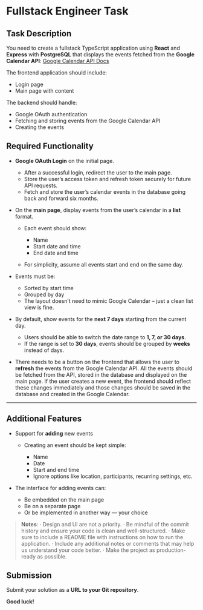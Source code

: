 # Fullstack Engineer Task

## Task Description

You need to create a fullstack TypeScript application using **React** and **Express** with **PostgreSQL** that displays the events fetched from the **Google Calendar API**: [Google Calendar API Docs](https://developers.google.com/calendar/v3/reference/)

The frontend application should include:

- Login page
- Main page with content

The backend should handle:

- Google OAuth authentication
- Fetching and storing events from the Google Calendar API
- Creating the events

## Required Functionality

- **Google OAuth Login** on the initial page.

  - After a successful login, redirect the user to the main page.
  - Store the user’s access token and refresh token securely for future API requests.
  - Fetch and store the user’s calendar events in the database going back and forward six months.

- On the **main page**, display events from the user’s calendar in a **list** format.

  - Each event should show:

    - Name
    - Start date and time
    - End date and time

  - For simplicity, assume all events start and end on the same day.

- Events must be:

  - Sorted by start time
  - Grouped by day
  - The layout doesn’t need to mimic Google Calendar – just a clean list view is fine.

- By default, show events for the **next 7 days** starting from the current day.

  - Users should be able to switch the date range to **1, 7, or 30 days**.
  - If the range is set to **30 days**, events should be grouped by **weeks** instead of days.

- There needs to be a button on the frontend that allows the user to **refresh** the events from the Google Calendar API. All the events should be fetched from the API, stored in the database and displayed on the main page. If the user creates a new event, the frontend should reflect these changes immediately and those changes should be saved in the database and created in the Google Calendar.

---

## Additional Features

- Support for **adding** new events

  - Creating an event should be kept simple:

    - Name
    - Date
    - Start and end time
    - Ignore options like location, participants, recurring settings, etc.

- The interface for adding events can:

  - Be embedded on the main page
  - Be on a separate page
  - Or be implemented in another way — your choice

> **Notes**:
> · Design and UI are not a priority.
> · Be mindful of the commit history and ensure your code is clean and well-structured.
> · Make sure to include a README file with instructions on how to run the application.
> · Include any additional notes or comments that may help us understand your code better.
> · Make the project as production-ready as possible.

## Submission

Submit your solution as a **URL to your Git repository**.

**Good luck!**
